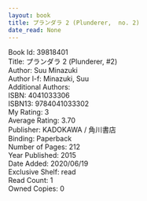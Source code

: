 ```yaml
---
layout: book
title: プランダラ 2 (Plunderer,  no. 2)
date_read: None
---
```


Book Id: 39818401<br />
Title: プランダラ 2 (Plunderer, #2)<br />
Author: Suu Minazuki<br />
Author l-f: Minazuki, Suu<br />
Additional Authors: <br />
ISBN: 4041033306<br />
ISBN13: 9784041033302<br />
My Rating: 3<br />
Average Rating: 3.70<br />
Publisher: KADOKAWA / 角川書店<br />
Binding: Paperback<br />
Number of Pages: 212<br />
Year Published: 2015<br />
Date Added: 2020/06/19<br />
Exclusive Shelf: read<br />
Read Count: 1<br />
Owned Copies: 0<br />

